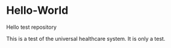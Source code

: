 # Hello-World
Hello test repository

This is a test of the universal healthcare system. It is only a test.
